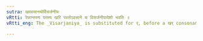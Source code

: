 ```yaml
---
sutra: खरवसानयोर्विसर्जनीयः
vRtti: रेफान्तस्य परस्य खरि परतोऽवसाने च विसर्जनीयादेशो भवति ॥
vRtti_eng: The _Visarjaniya_ is substituted for र्, before a खर् consonant or when there is a Pause.

---
```


